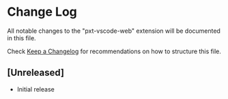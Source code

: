 # Change Log

All notable changes to the "pxt-vscode-web" extension will be documented in this file.

Check [Keep a Changelog](http://keepachangelog.com/) for recommendations on how to structure this file.

## [Unreleased]

- Initial release